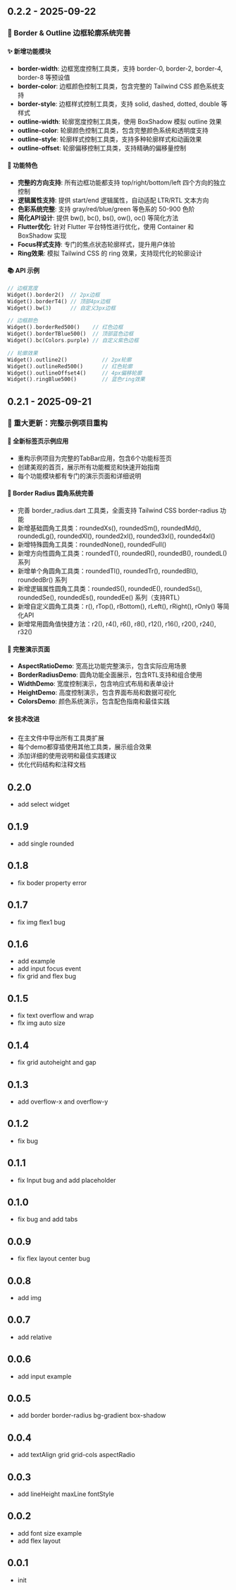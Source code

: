 ## 0.2.2 - 2025-09-22

### 🎨 Border & Outline 边框轮廓系统完善

#### ✨ 新增功能模块
- **border-width**: 边框宽度控制工具类，支持 border-0, border-2, border-4, border-8 等预设值
- **border-color**: 边框颜色控制工具类，包含完整的 Tailwind CSS 颜色系统支持
- **border-style**: 边框样式控制工具类，支持 solid, dashed, dotted, double 等样式
- **outline-width**: 轮廓宽度控制工具类，使用 BoxShadow 模拟 outline 效果
- **outline-color**: 轮廓颜色控制工具类，包含完整颜色系统和透明度支持
- **outline-style**: 轮廓样式控制工具类，支持多种轮廓样式和动画效果
- **outline-offset**: 轮廓偏移控制工具类，支持精确的偏移量控制

#### 🔧 功能特色
- **完整的方向支持**: 所有边框功能都支持 top/right/bottom/left 四个方向的独立控制
- **逻辑属性支持**: 提供 start/end 逻辑属性，自动适配 LTR/RTL 文本方向
- **色彩系统完整**: 支持 gray/red/blue/green 等色系的 50-900 色阶
- **简化API设计**: 提供 bw(), bc(), bs(), ow(), oc() 等简化方法
- **Flutter优化**: 针对 Flutter 平台特性进行优化，使用 Container 和 BoxShadow 实现
- **Focus样式支持**: 专门的焦点状态轮廓样式，提升用户体验
- **Ring效果**: 模拟 Tailwind CSS 的 ring 效果，支持现代化的轮廓设计

#### 📚 API 示例
```dart
// 边框宽度
Widget().border2()  // 2px边框
Widget().borderT4() // 顶部4px边框
Widget().bw(3)      // 自定义3px边框

// 边框颜色  
Widget().borderRed500()    // 红色边框
Widget().borderTBlue500()  // 顶部蓝色边框
Widget().bc(Colors.purple) // 自定义紫色边框

// 轮廓效果
Widget().outline2()           // 2px轮廓
Widget().outlineRed500()      // 红色轮廓  
Widget().outlineOffset4()     // 4px偏移轮廓
Widget().ringBlue500()        // 蓝色ring效果
```

## 0.2.1 - 2025-09-21

### 🎉 重大更新：完整示例项目重构

#### 📱 全新标签页示例应用
- 重构示例项目为完整的TabBar应用，包含6个功能标签页
- 创建美观的首页，展示所有功能概览和快速开始指南
- 每个功能模块都有专门的演示页面和详细说明

#### 🎨 Border Radius 圆角系统完善
- 完善 border_radius.dart 工具类，全面支持 Tailwind CSS border-radius 功能
- 新增基础圆角工具类：roundedXs(), roundedSm(), roundedMd(), roundedLg(), roundedXl(), rounded2xl(), rounded3xl(), rounded4xl()
- 新增特殊圆角工具类：roundedNone(), roundedFull()
- 新增方向性圆角工具类：roundedT(), roundedR(), roundedB(), roundedL() 系列
- 新增单个角圆角工具类：roundedTl(), roundedTr(), roundedBl(), roundedBr() 系列
- 新增逻辑属性圆角工具类：roundedS(), roundedE(), roundedSs(), roundedSe(), roundedEs(), roundedEe() 系列（支持RTL）
- 新增自定义圆角工具类：r(), rTop(), rBottom(), rLeft(), rRight(), rOnly() 等简化API
- 新增常用圆角值快捷方法：r2(), r4(), r6(), r8(), r12(), r16(), r20(), r24(), r32()

#### 📐 完整演示页面
- **AspectRatioDemo**: 宽高比功能完整演示，包含实际应用场景
- **BorderRadiusDemo**: 圆角功能全面展示，包含RTL支持和组合使用
- **WidthDemo**: 宽度控制演示，包含响应式布局和表单设计
- **HeightDemo**: 高度控制演示，包含界面布局和数据可视化
- **ColorsDemo**: 颜色系统演示，包含配色指南和最佳实践

#### 🛠 技术改进
- 在主文件中导出所有工具类扩展
- 每个demo都穿插使用其他工具类，展示组合效果
- 添加详细的使用说明和最佳实践建议
- 优化代码结构和注释文档

## 0.2.0

- add select widget

## 0.1.9

- add single rounded

## 0.1.8

- fix boder property error

## 0.1.7

- fix img flex1 bug

## 0.1.6

- add example
- add input focus event
- fix grid and flex bug

## 0.1.5

- fix text overflow and wrap
- flx img auto size

## 0.1.4

- fix grid autoheight and gap

## 0.1.3

- add overflow-x and overflow-y

## 0.1.2

- fix bug

## 0.1.1

- fix Input bug and add placeholder

## 0.1.0

- fix bug and add tabs

## 0.0.9

- fix flex layout center bug

## 0.0.8

- add img

## 0.0.7

- add relative

## 0.0.6

- add input example

## 0.0.5

- add border border-radius bg-gradient box-shadow

## 0.0.4

- add textAlign grid grid-cols aspectRadio

## 0.0.3

- add lineHeight maxLine fontStyle

## 0.0.2

- add font size example
- add flex layout

## 0.0.1

- init
